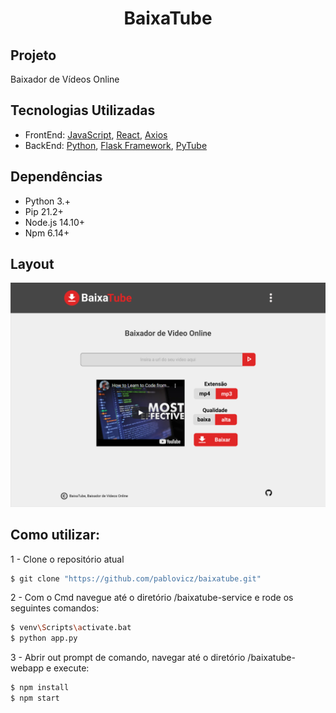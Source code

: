 <div align="center">
    <h1>BaixaTube</h1>
</div>

## Projeto
Baixador de Vídeos Online


## Tecnologias Utilizadas
<ul>
    <li>FrontEnd: <a href="https://www.javascript.com/">JavaScript</a>, <a href="https://reactjs.org">React</a>, <a href="https://axios-http.com/docs/intro">Axios</a></li>
    <li>BackEnd: <a href="https://www.python.org/">Python</a>, <a href="https://flask.palletsprojects.com/en/2.0.x/">Flask Framework</a>, <a href="https://pytube.io/en/latest/"> PyTube</a></li>
</ul>

## Dependências
<ul>
    <li>Python 3.+</li>
    <li>Pip 21.2+</li>
    <li>Node.js 14.10+</li>
    <li>Npm 6.14+</li>
</ul>


## Layout
<img width=“300” src="https://github.com/pablovicz/baixatube/blob/main/baixatube-layout.PNG" />


## Como utilizar:

<p>1 - Clone o repositório atual</p>

```bash
$ git clone "https://github.com/pablovicz/baixatube.git"
```

<p>2 - Com o Cmd navegue até o diretório /baixatube-service e rode os seguintes comandos:</p>


```bash
$ venv\Scripts\activate.bat 
$ python app.py
```

<p>3 - Abrir out prompt de comando, navegar até o diretório /baixatube-webapp e execute:</p>

```bash
$ npm install 
$ npm start 
```
